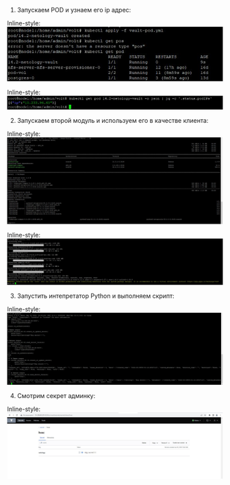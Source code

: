 
1. Запускаем POD и узнаем его ip адрес: 

Inline-style: 
![alt text](https://github.com/Andrey-netology/14.2/blob/main/1.JPG "Logo Title Text 1")

Inline-style: 
![alt text](https://github.com/Andrey-netology/14.2/blob/main/2.JPG "Logo Title Text 1")

2. Запускаем второй модуль и используем его в качестве клиента: 

Inline-style: 
![alt text](https://github.com/Andrey-netology/14.2/blob/main/3.JPG "Logo Title Text 1")

Inline-style: 
![alt text](https://github.com/Andrey-netology/14.2/blob/main/4.JPG "Logo Title Text 1")

3. Запустить интепретатор Python и выполняем скрипт: 


Inline-style: 
![alt text](https://github.com/Andrey-netology/14.2/blob/main/5.JPG "Logo Title Text 1")

4. Смотрим секрет админку: 

Inline-style: 
![alt text](https://github.com/Andrey-netology/14.2/blob/main/7.JPG "Logo Title Text 1")
